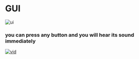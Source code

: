 # GUI 
![ui](https://user-images.githubusercontent.com/43928828/82121695-46abc080-978f-11ea-84d0-f1c9417d42ef.png)
### you can press any button and you will hear its sound immediately
[![vid](https://user-images.githubusercontent.com/43928828/82121695-46abc080-978f-11ea-84d0-f1c9417d42ef.png)](output.mp4)